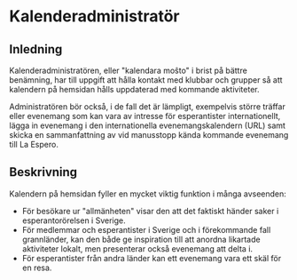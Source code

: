 # Kalenderadministratör

## Inledning

Kalenderadministratören, eller "kalendara moŝto" i brist på bättre benämning, har till uppgift att hålla kontakt med klubbar och grupper så att kalendern på hemsidan hålls uppdaterad med kommande aktiviteter.

Administratören bör också, i de fall det är lämpligt, exempelvis större träffar eller evenemang som kan vara av intresse för esperantister internationellt, lägga in evenemang i den internationella evenemangskalendern (URL) samt skicka en sammanfattning av vid manusstopp kända kommande evenemang till La Espero.

## Beskrivning

Kalendern på hemsidan fyller en mycket viktig funktion i många avseenden:

* För besökare ur "allmänheten" visar den att det faktiskt händer saker i esperantorörelsen i Sverige.
* För medlemmar och esperantister i Sverige och i förekommande fall grannländer, kan den både ge inspiration till att anordna likartade aktiviteter lokalt, men presenterar också evenemang att delta i.
* För esperantister från andra länder kan ett evenemang vara ett skäl för en resa.